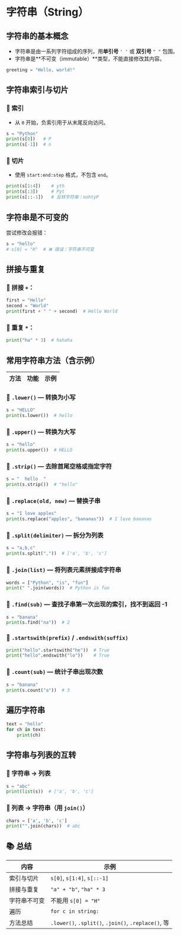 # 字符串（String）

## 字符串的基本概念

- 字符串是由一系列字符组成的序列，用**单引号** `' '` 或 **双引号** `" "` 包围。
- 字符串是**不可变（immutable）**类型，不能直接修改其内容。

```python
greeting = "Hello, world!"
```

## 字符串索引与切片

### 📌 索引

- 从 `0` 开始，负索引用于从末尾反向访问。

```python
s = "Python"
print(s[0])   # P
print(s[-1])  # n
```

### 📌 切片

- 使用 `start:end:step` 格式，不包含 `end`。

```python
print(s[1:4])    # yth
print(s[:3])     # Pyt
print(s[::-1])   # 反转字符串：nohtyP
```

## 字符串是不可变的

尝试修改会报错：

```python
s = "hello"
# s[0] = "H"  # ❌ 错误：字符串不可变
```

## 拼接与重复

### 📌 拼接 `+`：

```python
first = "Hello"
second = "World"
print(first + " " + second)  # Hello World
```

### 📌 重复 `*`：

```python
print("ha" * 3)  # hahaha
```

## 常用字符串方法（含示例）

| 方法 | 功能 | 示例 |
| --- | --- | --- |

### 🔹 `.lower()` — 转换为小写

```python
s = "HELLO"
print(s.lower())  # hello
```

### 🔹 `.upper()` — 转换为大写

```python
s = "hello"
print(s.upper())  # HELLO
```

### 🔹 `.strip()` — 去除首尾空格或指定字符

```python
s = "  hello  "
print(s.strip())  # "hello"
```

### 🔹 `.replace(old, new)` — 替换子串

```python
s = "I love apples"
print(s.replace("apples", "bananas"))  # I love bananas
```

### 🔹 `.split(delimiter)` — 拆分为列表

```python
s = "a,b,c"
print(s.split(","))  # ['a', 'b', 'c']
```

### 🔹 `.join(list)` — 将列表元素拼接成字符串

```python
words = ["Python", "is", "fun"]
print(" ".join(words))  # Python is fun
```

### 🔹 `.find(sub)` — 查找子串第一次出现的索引，找不到返回 -1

```python
s = "banana"
print(s.find("na"))  # 2
```

### 🔹 `.startswith(prefix)` / `.endswith(suffix)`

```python
print("hello".startswith("he"))  # True
print("hello".endswith("lo"))    # True
```

### 🔹 `.count(sub)` — 统计子串出现次数

```python
s = "banana"
print(s.count("a"))  # 3
```

## 遍历字符串

```python
text = "hello"
for ch in text:
    print(ch)
```

## 字符串与列表的互转

### 📌 字符串 → 列表

```python
s = "abc"
print(list(s))  # ['a', 'b', 'c']
```

### 📌 列表 → 字符串（用 `join()`）

```python
chars = ['a', 'b', 'c']
print("".join(chars))  # abc
```

## 📚 总结

| 内容 | 示例 |
| --- | --- |
| 索引与切片 | `s[0]`, `s[1:4]`, `s[::-1]` |
| 拼接与重复 | `"a" + "b"`, `"ha" * 3` |
| 字符串不可变 | 不能用 `s[0] = "H"` |
| 遍历 | `for c in string:` |
| 方法总结 | `.lower()`, `.split()`, `.join()`, `.replace()`, 等 |